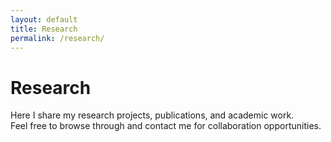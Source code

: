 ```yaml
---
layout: default
title: Research
permalink: /research/
---
```


# Research

Here I share my research projects, publications, and academic work.  
Feel free to browse through and contact me for collaboration opportunities.
